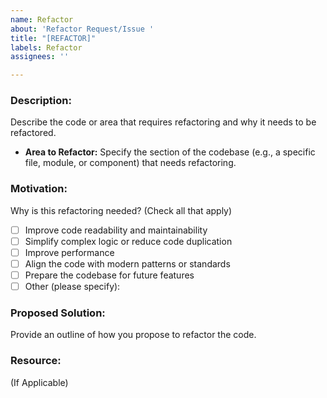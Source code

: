 ```yaml
---
name: Refactor
about: 'Refactor Request/Issue '
title: "[REFACTOR]"
labels: Refactor
assignees: ''

---
```


### Description:
Describe the code or area that requires refactoring and why it needs to be refactored.

- **Area to Refactor:** 
  Specify the section of the codebase (e.g., a specific file, module, or component) that needs refactoring.
  
### Motivation:
Why is this refactoring needed? (Check all that apply)
- [ ] Improve code readability and maintainability
- [ ] Simplify complex logic or reduce code duplication
- [ ] Improve performance
- [ ] Align the code with modern patterns or standards
- [ ] Prepare the codebase for future features
- [ ] Other (please specify):

### Proposed Solution:
Provide an outline of how you propose to refactor the code.

### Resource:
(If Applicable)
